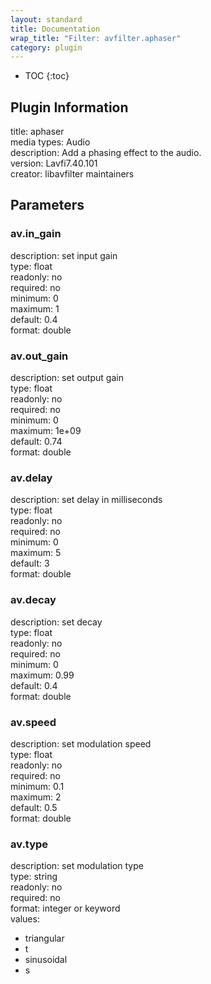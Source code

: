 ```yaml
---
layout: standard
title: Documentation
wrap_title: "Filter: avfilter.aphaser"
category: plugin
---
```

* TOC
{:toc}

## Plugin Information

title: aphaser  
media types:
Audio  
description: Add a phasing effect to the audio.  
version: Lavfi7.40.101  
creator: libavfilter maintainers  

## Parameters

### av.in_gain

  
description:
set input gain  
type: float  
readonly: no  
required: no  
minimum: 0  
maximum: 1  
default: 0.4  
format: double  

### av.out_gain

  
description:
set output gain  
type: float  
readonly: no  
required: no  
minimum: 0  
maximum: 1e+09  
default: 0.74  
format: double  

### av.delay

  
description:
set delay in milliseconds  
type: float  
readonly: no  
required: no  
minimum: 0  
maximum: 5  
default: 3  
format: double  

### av.decay

  
description:
set decay  
type: float  
readonly: no  
required: no  
minimum: 0  
maximum: 0.99  
default: 0.4  
format: double  

### av.speed

  
description:
set modulation speed  
type: float  
readonly: no  
required: no  
minimum: 0.1  
maximum: 2  
default: 0.5  
format: double  

### av.type

  
description:
set modulation type  
type: string  
readonly: no  
required: no  
format: integer or keyword  
values:  

* triangular
* t
* sinusoidal
* s

